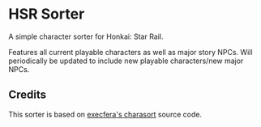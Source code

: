 # HSR Sorter
A simple character sorter for Honkai: Star Rail. 

Features all current playable characters as well as major story NPCs. Will periodically be updated to include new playable characters/new major NPCs.
 


## Credits
This sorter is based on [execfera's charasort](https://github.com/execfera/charasort/)  source code.



